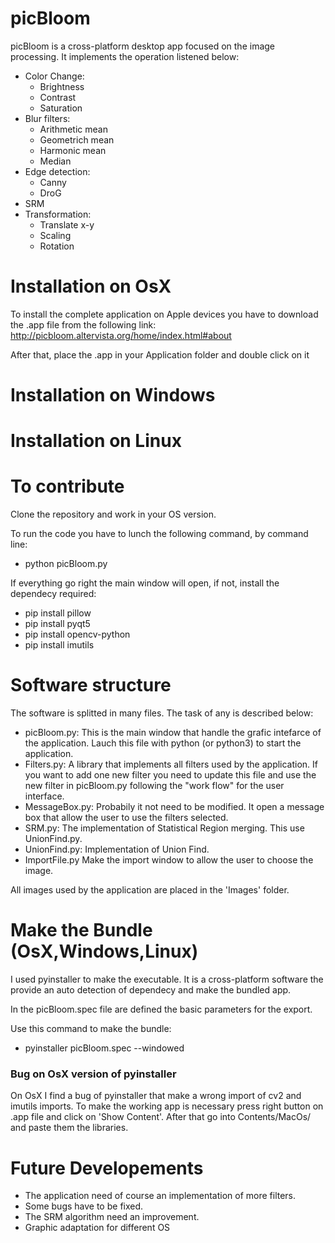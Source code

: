 # picBloom
picBloom is a cross-platform desktop app focused on the image processing. It implements the operation listened below:
- Color Change:
  - Brightness
  - Contrast
  - Saturation
- Blur filters:
  - Arithmetic mean
  - Geometrich mean
  - Harmonic mean
  - Median
- Edge detection:
  - Canny
  - DroG
- SRM
- Transformation:
  - Translate x-y
  - Scaling
  - Rotation

# Installation on OsX
To install the complete application on Apple devices you have to download the .app file from the following link:
http://picbloom.altervista.org/home/index.html#about

After that, place the .app in your Application folder and double click on it

# Installation on Windows

# Installation on Linux

# To contribute
Clone the repository and work in your OS version. 

To run the code you have to lunch the following command, by command line:
- python picBloom.py

If everything go right the main window will open, if not, install the dependecy required:
- pip install pillow
- pip install pyqt5
- pip install opencv-python
- pip install imutils

# Software structure
The software is splitted in many files. The task of any is described below:
- picBloom.py:
   This is the main window that handle the grafic intefarce of the application. Lauch this file with python (or python3) to start the application.
- Filters.py:
   A library that implements all filters used by the application. If you want to add one new filter you need to update this file and use the new filter in picBloom.py following the "work flow" for the user interface.
- MessageBox.py:
   Probabily it not need to be modified. It open a message box that allow the user to use the filters selected.
- SRM.py:
   The implementation of Statistical Region merging. This use UnionFind.py.
- UnionFind.py:
   Implementation of Union Find.
- ImportFile.py
   Make the import window to allow the user to choose the image.
  
All images used by the application are placed in the 'Images' folder.

# Make the Bundle (OsX,Windows,Linux)

I used pyinstaller to make the executable. It is a cross-platform software the provide an auto detection of dependecy and make the bundled app.

In the picBloom.spec file are defined the basic parameters for the export.

Use this command to make the bundle:
- pyinstaller picBloom.spec --windowed

### Bug on OsX version of pyinstaller
On OsX I find a bug of pyinstaller that make a wrong import of cv2 and imutils imports. To make the working app is necessary press right button on .app file and click on 'Show Content'. After that go into Contents/MacOs/ and paste them the libraries.

# Future Developements

- The application need of course an implementation of more filters. 
- Some bugs have to be fixed. 
- The SRM algorithm need an improvement.
- Graphic adaptation for different OS

